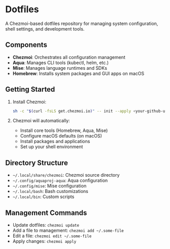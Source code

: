 # Dotfiles

A Chezmoi-based dotfiles repository for managing system configuration, shell settings, and development tools.

## Components

- **Chezmoi**: Orchestrates all configuration management
- **Aqua**: Manages CLI tools (kubectl, helm, etc.)
- **Mise**: Manages language runtimes and SDKs
- **Homebrew**: Installs system packages and GUI apps on macOS

## Getting Started

1. Install Chezmoi:
   ```bash
   sh -c "$(curl -fsLS get.chezmoi.io)" -- init --apply <your-github-username>
   ```

2. Chezmoi will automatically:
   - Install core tools (Homebrew, Aqua, Mise)
   - Configure macOS defaults (on macOS)
   - Install packages and applications
   - Set up your shell environment

## Directory Structure

- `~/.local/share/chezmoi`: Chezmoi source directory
- `~/.config/aquaproj-aqua`: Aqua configuration
- `~/.config/mise`: Mise configuration
- `~/.local/bash`: Bash customizations
- `~/.local/bin`: Custom scripts

## Management Commands

- Update dotfiles: `chezmoi update`
- Add a file to management: `chezmoi add ~/.some-file`
- Edit a file: `chezmoi edit ~/.some-file`
- Apply changes: `chezmoi apply`
